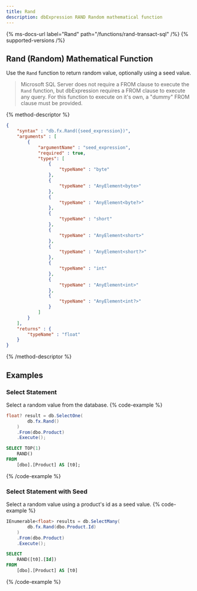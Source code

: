 ```yaml
---
title: Rand
description: dbExpression RAND Random mathematical function
---
```


{% ms-docs-url label="Rand" path="/functions/rand-transact-sql" /%}
{% supported-versions /%}

## Rand (Random) Mathematical Function

Use the `Rand` function to return random value, optionally using a seed value.

> Microsoft SQL Server does not require a FROM clause
to execute the `Rand` function, but dbExpression requires a FROM clause to execute
any query.  For this function to execute on it's own, a "dummy" FROM clause must be provided.

{% method-descriptor %}
```json
{
    "syntax" : "db.fx.Rand({seed_expression})",
    "arguments" : [
        {
            "argumentName" : "seed_expression",
            "required" : true,
            "types": [
                { 
                    "typeName" : "byte"
                },
				{ 
                    "typeName" : "AnyElement<byte>"
                },
				{ 
                    "typeName" : "AnyElement<byte?>"
                },
				{ 
                    "typeName" : "short"
                },
				{ 
                    "typeName" : "AnyElement<short>"
                },
				{ 
                    "typeName" : "AnyElement<short?>"
                },
				{ 
                    "typeName" : "int"
                },
				{ 
                    "typeName" : "AnyElement<int>"
                },
				{ 
                    "typeName" : "AnyElement<int?>"
                }
            ]
        }
    ],
	"returns" : {
		"typeName" : "float"
	}
}
```
{% /method-descriptor %}

## Examples
### Select Statement
Select a random value from the database.
{% code-example %}
```csharp
float? result = db.SelectOne(
        db.fx.Rand()
    )
    .From(dbo.Product)
    .Execute();
```
```sql
SELECT TOP(1)
    RAND()
FROM
    [dbo].[Product] AS [t0];
```
{% /code-example %}

### Select Statement with Seed
Select a random value using a product's id as a seed value.
{% code-example %}
```csharp
IEnumerable<float> results = db.SelectMany(
        db.fx.Rand(dbo.Product.Id)
    )
    .From(dbo.Product)
    .Execute();
```
```sql
SELECT
    RAND([t0].[Id])
FROM
    [dbo].[Product] AS [t0]
```
{% /code-example %}
